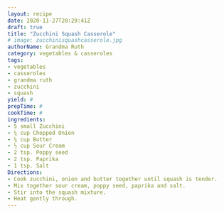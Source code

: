 ```yaml
--- 
layout: recipe 
date: 2020-11-27T20:29:41Z 
draft: true 
title: "Zucchini Squash Casserole" 
# image: zucchinisquashcasserole.jpg 
authorName: Grandma Ruth 
category: vegetables & casseroles 
tags: 
- vegetables 
- casseroles 
- grandma ruth 
- zucchini 
- squash 
yield: # 
prepTime: # 
cookTime: # 
ingredients: 
- 5 small Zucchini 
- ¼ cup Chopped Onion 
- ¼ cup Butter 
- ½ cup Sour Cream 
- 2 tsp. Poppy seed 
- 2 tsp. Paprika 
- 1 tsp. Salt 
Directions: 
- Cook zucchini, onion and butter together until squash is tender. 
- Mix together sour cream, poppy seed, paprika and salt. 
- Stir into the squash mixture. 
- Heat gently through. 
---
```

